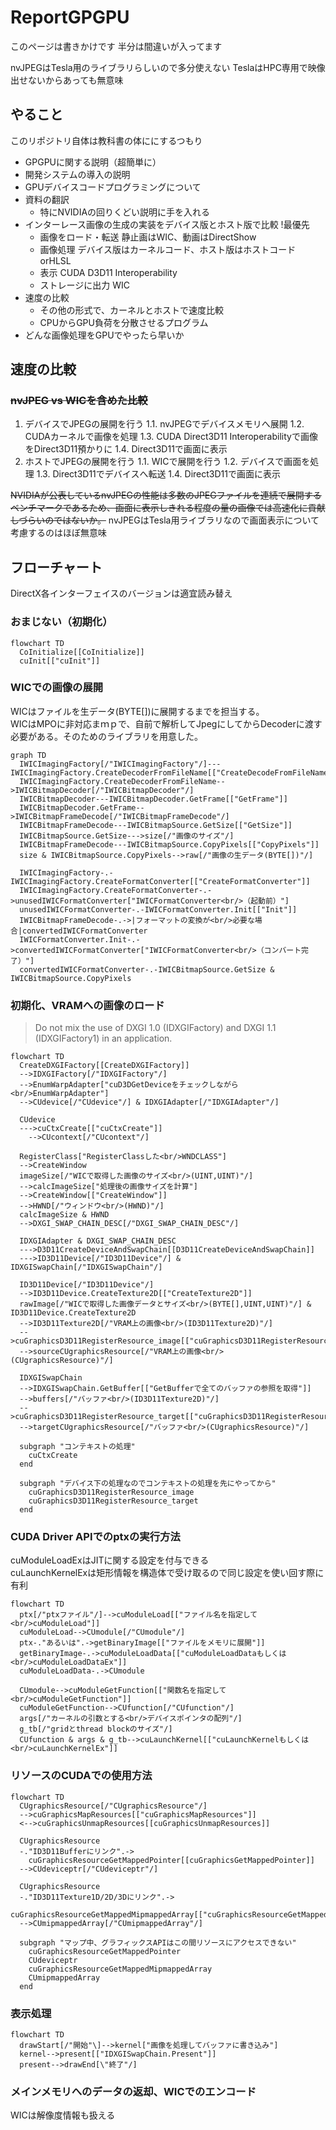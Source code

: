 # ReportGPGPU

このページは書きかけです
半分は間違いが入ってます

nvJPEGはTesla用のライブラリらしいので多分使えない
TeslaはHPC専用で映像出せないからあっても無意味

## やること

このリポジトリ自体は教科書の体ににするつもり

+ GPGPUに関する説明（超簡単に）
+ 開発システムの導入の説明
+ GPUデバイスコードプログラミングについて
+ 資料の翻訳
  + 特にNVIDIAの回りくどい説明に手を入れる
+ インターレース画像の生成の実装をデバイス版とホスト版で比較 !最優先
  + 画像をロード・転送
  静止画はWIC、動画はDirectShow
  + 画像処理
  デバイス版はカーネルコード、ホスト版はホストコードorHLSL
  + 表示
  CUDA D3D11 Interoperability
  + ストレージに出力
  WIC
+ 速度の比較
  + その他の形式で、カーネルとホストで速度比較
  + CPUからGPU負荷を分散させるプログラム
+ どんな画像処理をGPUでやったら早いか

## 速度の比較

### ~~nvJPEG vs WICを含めた比較~~

1. デバイスでJPEGの展開を行う
  1.1. nvJPEGでデバイスメモリへ展開
  1.2. CUDAカーネルで画像を処理
  1.3. CUDA Direct3D11 Interoperabilityで画像をDirect3D11預かりに
  1.4. Direct3D11で画面に表示
2. ホストでJPEGの展開を行う
  1.1. WICで展開を行う
  1.2. デバイスで画面を処理
  1.3. Direct3D11でデバイスへ転送
  1.4. Direct3D11で画面に表示

~~NVIDIAが公表しているnvJPEGの性能は多数のJPEGファイルを連続で展開するベンチマークであるため、画面に表示しきれる程度の量の画像では高速化に貢献しづらいのではないか。~~
nvJPEGはTesla用ライブラリなので画面表示について考慮するのはほぼ無意味

## フローチャート

DirectX各インターフェイスのバージョンは適宜読み替え

### おまじない（初期化）

```mermaid
flowchart TD
  CoInitialize[[CoInitialize]]
  cuInit[["cuInit"]]
```

### WICでの画像の展開

WICはファイルを生データ(BYTE\[\])に展開するまでを担当する。<br/>
WICはMPOに非対応まｍｐで、自前で解析してJpegにしてからDecoderに渡す必要がある。そのためのライブラリを用意した。

```mermaid
graph TD
  IWICImagingFactory[/"IWICImagingFactory"/]---IWICImagingFactory.CreateDecoderFromFileName[["CreateDecodeFromFileName"]]
  IWICImagingFactory.CreateDecoderFromFileName-->IWICBitmapDecoder[/"IWICBitmapDecoder"/]
  IWICBitmapDecoder---IWICBitmapDecoder.GetFrame[["GetFrame"]]
  IWICBitmapDecoder.GetFrame-->IWICBitmapFrameDecode[/"IWICBitmapFrameDecode"/]
  IWICBitmapFrameDecode---IWICBitmapSource.GetSize[["GetSize"]]
  IWICBitmapSource.GetSize--->size[/"画像のサイズ"/]
  IWICBitmapFrameDecode---IWICBitmapSource.CopyPixels[["CopyPixels"]]
  size & IWICBitmapSource.CopyPixels-->raw[/"画像の生データ(BYTE[])"/]
  
  IWICImagingFactory-.-IWICImagingFactory.CreateFormatConverter[["CreateFormatConverter"]]
  IWICImagingFactory.CreateFormatConverter-.->unusedIWICFormatConverter["IWICFormatConverter<br/>（起動前）"]
  unusedIWICFormatConverter-.-IWICFormatConverter.Init[["Init"]]
  IWICBitmapFrameDecode-.->|フォーマットの変換が<br/>必要な場合|convertedIWICFormatConverter
  IWICFormatConverter.Init-.->convertedIWICFormatConverter["IWICFormatConverter<br/>（コンバート完了）"]
  convertedIWICFormatConverter-.-IWICBitmapSource.GetSize & IWICBitmapSource.CopyPixels
```

### 初期化、VRAMへの画像のロード

> Do not mix the use of DXGI 1.0 (IDXGIFactory) and DXGI 1.1 (IDXGIFactory1) in an application.

```mermaid
flowchart TD
  CreateDXGIFactory[[CreateDXGIFactory]]
  -->IDXGIFactory[/"IDXGIFactory"/]
  -->EnumWarpAdapter["cuD3DGetDeviceをチェックしながら<br/>EnumWarpAdapter"]
  -->CUdevice[/"CUdevice"/] & IDXGIAdapter[/"IDXGIAdapter"/]

  CUdevice
  --->cuCtxCreate[["cuCtxCreate"]]
    -->CUcontext[/"CUcontext"/]

  RegisterClass["RegisterClassした<br/>WNDCLASS"]
  -->CreateWindow
  imageSize[/"WICで取得した画像のサイズ<br/>(UINT,UINT)"/]
  -->calcImageSize["処理後の画像サイズを計算"]
  -->CreateWindow[["CreateWindow"]]
  -->HWND[/"ウィンドウ<br/>(HWND)"/]
  calcImageSize & HWND
  -->DXGI_SWAP_CHAIN_DESC[/"DXGI_SWAP_CHAIN_DESC"/]

  IDXGIAdapter & DXGI_SWAP_CHAIN_DESC
  --->D3D11CreateDeviceAndSwapChain[[D3D11CreateDeviceAndSwapChain]]
  --->ID3D11Device[/"ID3D11Device"/] & IDXGISwapChain[/"IDXGISwapChain"/]

  ID3D11Device[/"ID3D11Device"/]
  -->ID3D11Device.CreateTexture2D[["CreateTexture2D"]]
  rawImage[/"WICで取得した画像データとサイズ<br/>(BYTE[],UINT,UINT)"/] & ID3D11Device.CreateTexture2D
  -->ID3D11Texture2D[/"VRAM上の画像<br/>(ID3D11Texture2D)"/]
  -->cuGraphicsD3D11RegisterResource_image[["cuGraphicsD3D11RegisterResource"]]
  -->sourceCUgraphicsResource[/"VRAM上の画像<br/>(CUgraphicsResource)"/]

  IDXGISwapChain
  -->IDXGISwapChain.GetBuffer[["GetBufferで全てのバッファの参照を取得"]]
  -->buffers[/"バッファ<br/>(ID3D11Texture2D)"/]
  -->cuGraphicsD3D11RegisterResource_target[["cuGraphicsD3D11RegisterResource"]]
  -->targetCUgraphicsResource[/"バッファ<br/>(CUgraphicsResource)"/]

  subgraph "コンテキストの処理"
    cuCtxCreate
  end

  subgraph "デバイス下の処理なのでコンテキストの処理を先にやってから" 
    cuGraphicsD3D11RegisterResource_image
    cuGraphicsD3D11RegisterResource_target
  end
```

### CUDA Driver APIでのptxの実行方法

cuModuleLoadExはJITに関する設定を付与できる<br/>
cuLaunchKernelExは矩形情報を構造体で受け取るので同じ設定を使い回す際に有利

```mermaid
flowchart TD
  ptx[/"ptxファイル"/]-->cuModuleLoad[["ファイル名を指定して<br/>cuModuleLoad"]]
  cuModuleLoad-->CUmodule[/"CUmodule"/]
  ptx-."あるいは".->getBinaryImage[["ファイルをメモリに展開"]]
  getBinaryImage-.->cuModuleLoadData[["cuModuleLoadDataもしくは<br/>cuModuleLoadDataEx"]]
  cuModuleLoadData-.->CUmodule

  CUmodule-->cuModuleGetFunction[["関数名を指定して<br/>cuModuleGetFunction"]]
  cuModuleGetFunction-->CUfunction[/"CUfunction"/]
  args[/"カーネルの引数とする<br/>デバイスポインタの配列"/]
  g_tb[/"gridとthread blockのサイズ"/]
  CUfunction & args & g_tb-->cuLaunchKernel[["cuLaunchKernelもしくは<br/>cuLaunchKernelEx"]]
```

### リソースのCUDAでの使用方法

```mermaid
flowchart TD
  CUgraphicsResource[/"CUgraphicsResource"/]
  -->cuGraphicsMapResources[["cuGraphicsMapResources"]]
  <-->cuGraphicsUnmapResources[[cuGraphicsUnmapResources]]

  CUgraphicsResource
  -."ID3D11Bufferにリンク".->
    cuGraphicsResourceGetMappedPointer[[cuGraphicsGetMappedPointer]]
  -->CUdeviceptr[/"CUdeviceptr"/]

  CUgraphicsResource
  -."ID3D11Texture1D/2D/3Dにリンク".->
    cuGraphicsResourceGetMappedMipmappedArray[["cuGraphicsResourceGetMappedMipmappedArray"]]
  -->CUmipmappedArray[/"CUmipmappedArray"/]

  subgraph "マップ中、グラフィックスAPIはこの間リソースにアクセスできない"
    cuGraphicsResourceGetMappedPointer
    CUdeviceptr
    cuGraphicsResourceGetMappedMipmappedArray
    CUmipmappedArray
  end
```

### 表示処理

```mermaid
flowchart TD
  drawStart[/"開始"\]-->kernel["画像を処理してバッファに書き込み"]
  kernel-->present[["IDXGISwapChain.Present"]]
  present-->drawEnd[\"終了"/]
```

### メインメモリへのデータの返却、WICでのエンコード

WICは解像度情報も扱える
